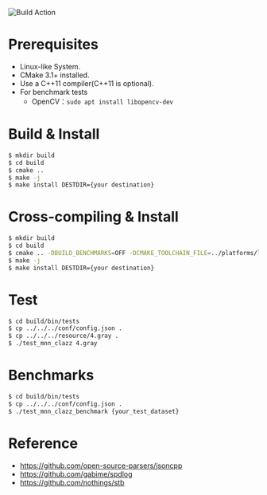 ![Build Action](https://github.com/yicm/xnn/actions/workflows/cmake.yml/badge.svg)

# Prerequisites

- Linux-like System.
- CMake 3.1+ installed.
- Use a C++11 compiler(C++11 is optional).
- For benchmark tests
    - OpenCV：`sudo apt install libopencv-dev`

# Build & Install

```bash
$ mkdir build
$ cd build
$ cmake ..
$ make -j
$ make install DESTDIR={your destination}
```

# Cross-compiling & Install

```bash
$ mkdir build
$ cd build
$ cmake .. -DBUILD_BENCHMARKS=OFF -DCMAKE_TOOLCHAIN_FILE=../platforms/linux/mips32r2-linux-gnu.toolchain.cmake
$ make -j
$ make install DESTDIR={your destination}
```

# Test

```bash
$ cd build/bin/tests
$ cp ../../../conf/config.json .
$ cp ../../../resource/4.gray .
$ ./test_mnn_clazz 4.gray
```

# Benchmarks

```bash
$ cd build/bin/tests
$ cp ../../../conf/config.json .
$ ./test_mnn_clazz_benchmark {your_test_dataset}
```

# Reference

- https://github.com/open-source-parsers/jsoncpp
- https://github.com/gabime/spdlog
- https://github.com/nothings/stb